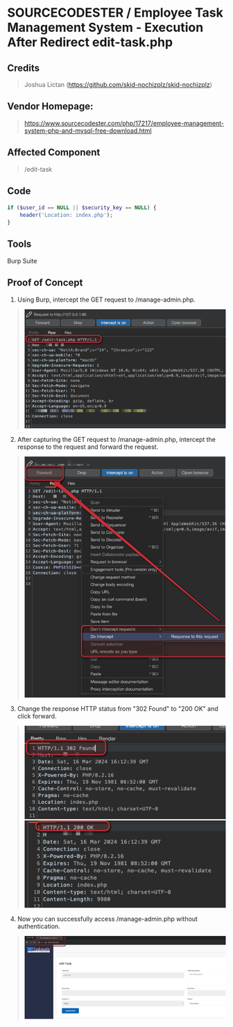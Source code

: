 # SOURCECODESTER / Employee Task Management System - Execution After Redirect edit-task.php

## **Credits**
> Joshua Lictan (https://github.com/skid-nochizplz/skid-nochizplz)

## Vendor Homepage:
> https://www.sourcecodester.com/php/17217/employee-management-system-php-and-mysql-free-download.html

## Affected Component
> /edit-task

## Code
```php
if ($user_id == NULL || $security_key == NULL) {
    header('Location: index.php');
}
```

## Tools
Burp Suite

## Proof of Concept
1. Using Burp, intercept the GET request to /manage-admin.php.
>![img.png](Execution%20After%20Redirect%20-%20edit-task%2Fimg.png)
2. After capturing the GET request to /manage-admin.php, intercept the response to the request and forward the request.
>![img_1.png](Execution%20After%20Redirect%20-%20edit-task%2Fimg_1.png)
3. Change the response HTTP status from "302 Found" to "200 OK" and click forward.
>![img_2.png](Execution%20After%20Redirect%20-%20edit-task%2Fimg_2.png)
>![img_3.png](Execution%20After%20Redirect%20-%20edit-task%2Fimg_3.png)
4. Now you can successfully access /manage-admin.php without authentication.
>![img_4.png](Execution%20After%20Redirect%20-%20edit-task%2Fimg_4.png)





